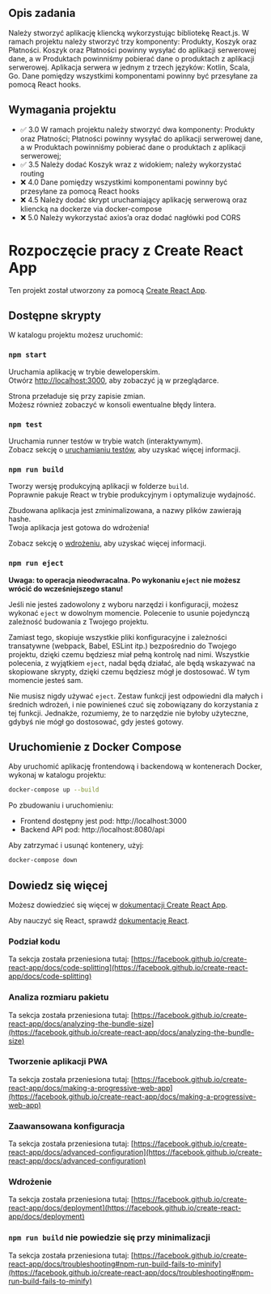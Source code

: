 ## Opis zadania
Należy stworzyć aplikację kliencką wykorzystując bibliotekę React.js.
W ramach projektu należy stworzyć trzy komponenty: Produkty, Koszyk
oraz Płatności. Koszyk oraz Płatności powinny wysyłać do aplikacji
serwerowej dane, a w Produktach powinniśmy pobierać dane o produktach
z aplikacji serwerowej. Aplikacja serwera w jednym z trzech języków:
Kotlin, Scala, Go. Dane pomiędzy wszystkimi komponentami powinny być
przesyłane za pomocą React hooks.

## Wymagania projektu
* ✅ 3.0 W ramach projektu należy stworzyć dwa komponenty: Produkty oraz
Płatności; Płatności powinny wysyłać do aplikacji serwerowej dane, a w
Produktach powinniśmy pobierać dane o produktach z aplikacji
serwerowej;
* ✅ 3.5 Należy dodać Koszyk wraz z widokiem; należy wykorzystać routing
* ❌ 4.0 Dane pomiędzy wszystkimi komponentami powinny być przesyłane za
pomocą React hooks
* ❌ 4.5 Należy dodać skrypt uruchamiający aplikację serwerową oraz
kliencką na dockerze via docker-compose
* ❌ 5.0 Należy wykorzystać axios’a oraz dodać nagłówki pod CORS

# Rozpoczęcie pracy z Create React App

Ten projekt został utworzony za pomocą [Create React App](https://github.com/facebook/create-react-app).

## Dostępne skrypty

W katalogu projektu możesz uruchomić:

### `npm start`

Uruchamia aplikację w trybie deweloperskim.  
Otwórz [http://localhost:3000](http://localhost:3000), aby zobaczyć ją w przeglądarce.

Strona przeładuje się przy zapisie zmian.  
Możesz również zobaczyć w konsoli ewentualne błędy lintera.

### `npm test`

Uruchamia runner testów w trybie watch (interaktywnym).  
Zobacz sekcję o [uruchamianiu testów](https://facebook.github.io/create-react-app/docs/running-tests), aby uzyskać więcej informacji.

### `npm run build`

Tworzy wersję produkcyjną aplikacji w folderze `build`.  
Poprawnie pakuje React w trybie produkcyjnym i optymalizuje wydajność.

Zbudowana aplikacja jest zminimalizowana, a nazwy plików zawierają hashe.  
Twoja aplikacja jest gotowa do wdrożenia!

Zobacz sekcję o [wdrożeniu](https://facebook.github.io/create-react-app/docs/deployment), aby uzyskać więcej informacji.

### `npm run eject`

**Uwaga: to operacja nieodwracalna. Po wykonaniu `eject` nie możesz wrócić do wcześniejszego stanu!**

Jeśli nie jesteś zadowolony z wyboru narzędzi i konfiguracji, możesz wykonać `eject` w dowolnym momencie. Polecenie to usunie pojedynczą zależność budowania z Twojego projektu.

Zamiast tego, skopiuje wszystkie pliki konfiguracyjne i zależności transatywne (webpack, Babel, ESLint itp.) bezpośrednio do Twojego projektu, dzięki czemu będziesz miał pełną kontrolę nad nimi. Wszystkie polecenia, z wyjątkiem `eject`, nadal będą działać, ale będą wskazywać na skopiowane skrypty, dzięki czemu będziesz mógł je dostosować. W tym momencie jesteś sam.

Nie musisz nigdy używać `eject`. Zestaw funkcji jest odpowiedni dla małych i średnich wdrożeń, i nie powinieneś czuć się zobowiązany do korzystania z tej funkcji. Jednakże, rozumiemy, że to narzędzie nie byłoby użyteczne, gdybyś nie mógł go dostosować, gdy jesteś gotowy.

## Uruchomienie z Docker Compose

Aby uruchomić aplikację frontendową i backendową w kontenerach Docker, wykonaj w katalogu projektu:

```bash
docker-compose up --build
```

Po zbudowaniu i uruchomieniu:
- Frontend dostępny jest pod: http://localhost:3000
- Backend API pod: http://localhost:8080/api

Aby zatrzymać i usunąć kontenery, użyj:

```bash
docker-compose down
```

## Dowiedz się więcej

Możesz dowiedzieć się więcej w [dokumentacji Create React App](https://facebook.github.io/create-react-app/docs/getting-started).

Aby nauczyć się React, sprawdź [dokumentację React](https://reactjs.org/).

### Podział kodu

Ta sekcja została przeniesiona tutaj: [https://facebook.github.io/create-react-app/docs/code-splitting](https://facebook.github.io/create-react-app/docs/code-splitting)

### Analiza rozmiaru pakietu

Ta sekcja została przeniesiona tutaj: [https://facebook.github.io/create-react-app/docs/analyzing-the-bundle-size](https://facebook.github.io/create-react-app/docs/analyzing-the-bundle-size)

### Tworzenie aplikacji PWA

Ta sekcja została przeniesiona tutaj: [https://facebook.github.io/create-react-app/docs/making-a-progressive-web-app](https://facebook.github.io/create-react-app/docs/making-a-progressive-web-app)

### Zaawansowana konfiguracja

Ta sekcja została przeniesiona tutaj: [https://facebook.github.io/create-react-app/docs/advanced-configuration](https://facebook.github.io/create-react-app/docs/advanced-configuration)

### Wdrożenie

Ta sekcja została przeniesiona tutaj: [https://facebook.github.io/create-react-app/docs/deployment](https://facebook.github.io/create-react-app/docs/deployment)

### `npm run build` nie powiedzie się przy minimalizacji

Ta sekcja została przeniesiona tutaj: [https://facebook.github.io/create-react-app/docs/troubleshooting#npm-run-build-fails-to-minify](https://facebook.github.io/create-react-app/docs/troubleshooting#npm-run-build-fails-to-minify)
